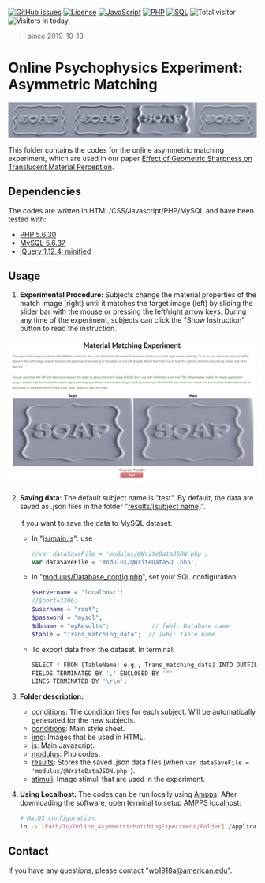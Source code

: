 [![GitHub issues](https://img.shields.io/github/issues/Naereen/StrapDown.js.svg)](https://github.com/BumbleBee0819/OnlinePsychophysicsExperiment_AsymmetricMatching/issues/)
[![License](https://img.shields.io/badge/license-MIT-yellow.svg)](https://opensource.org/licenses/MIT)
[![JavaScript](https://img.shields.io/badge/language-JavaScript-red.svg)]()
[![PHP](https://img.shields.io/badge/language-PHP-red.svg)]()
[![SQL](https://img.shields.io/badge/language-SQL-red.svg)]()
![Total visitor](https://visitor-count-badge.herokuapp.com/total.svg?repo_id=translucency)
![Visitors in today](https://visitor-count-badge.herokuapp.com/today.svg?repo_id=translucency)
> since 2019-10-13

<h1> Online Psychophysics Experiment: Asymmetric Matching </h1>

<p align="center"><img width=25% src="stimuli/soap_map_b0.4_museum_s0.01_backlit_d136_q4096.jpg"><img width=25% src="stimuli/soap_map_b1.0_museum_s0.01_backlit_d249_q4096.jpg"><img width=25% src="stimuli/soap_map_b2.8_museum_s0.05_sidelit_d74_q4096.jpg"><img width=25% src="stimuli/soap_map_b0.4_museum_s0.01_backlit_d82_q4096.jpg">

This folder contains the codes for the online asymmetric matching experiment, which are used in our paper [Effect of Geometric Sharpness on Translucent Material Perception](https://www.biorxiv.org/content/10.1101/795294v1?rss=1).

</p>

## Dependencies
The codes are written in HTML/CSS/Javascript/PHP/MySQL and have been tested with:
* [PHP 5.6.30](https://www.php.net/releases/5_6_30.php) 
* [MySQL 5.6.37](https://dev.mysql.com/doc/relnotes/mysql/5.6/en/news-5-6-37.html)
* [jQuery 1.12.4, minified](https://blog.jquery.com/2016/05/20/jquery-1-12-4-and-2-2-4-released/)


## Usage
1. **Experimental Procedure:** Subjects change the material properties of the match image (right) until it matches the target image (left) by sliding the slider bar with the mouse or pressing the left/right arrow keys. During any time of the experiment, subjects can click the "Show Instruction" button to read the instruction. 

<div class="image12">
<!--     <p align="center"> Experimental Interface </strong></p> -->
    <p align="center"><img src="img/demo.gif"></p>
</div>

2. **Saving data**: The default subject name is "test". By default, the data are saved as .json files in the folder "[results/[subject name]](results/test)". <br/><br/>If you want to save the data to MySQL dataset:
   - In "[js/main.js](js/main.js)": use 

      ```javascript 
      //var dataSaveFile = 'modulus/@WriteDataJSON.php'; 
      var dataSaveFile = 'modulus/@WriteDataSQL.php'; 
      ```
   - In "[modulus/Database_config.php](modulus/@Database_config.php)", set your SQL configuration:
   
      ```php 
      $servername = "localhost";
      //$port=3306;
      $username = "root";
      $password = "mysql";
      $dbname = "myResults";            // [wb]: Database name
      $table = "Trans_matching_data";  // [wb]: Table name
      ```
   -  To export data from the dataset. In terminal:
      ```bash
      SELECT * FROM [TableName: e.g., Trans_matching_data] INTO OUTFILE [Absolute path: e.g., '/Users/Fiona/tmp.txt']
      FIELDS TERMINATED BY ',' ENCLOSED BY '"'
      LINES TERMINATED BY '\r\n';
      ``` 

3. **Folder description:**
    * [conditions](conditions/): The condition files for each subject. Will be automatically generated for the new subjects.
    * [conditions](css/): Main style sheet.
    * [img](img/): Images that be used in HTML.
    * [js](js/): Main Javascript.
    * [modulus](modulus/): Php codes.
    * [results](results/): Stores the saved .json data files (when `var dataSaveFile = 'modulus/@WriteDataJSON.php'`).
    * [stimuli](stimuli/): Image stimuli that are used in the experiment.


4. **Using Localhost:** The codes can be run locally using [Ampps](https://www.ampps.com/downloads). After downloading the software, open terminal to setup AMPPS localhost:
      ```bash
      # MacOS configuration:
      ln -s [Path/To/Online_AsymmetricMatchingExperiment/Folder] /Applications/AMPPS/www
      ```
## Contact
If you have any questions, please contact "wb1918a@american.edu".
